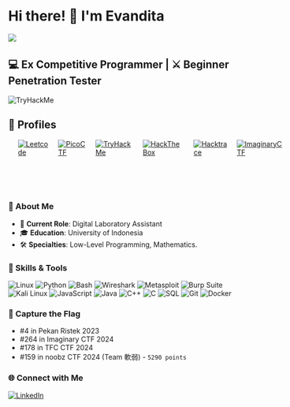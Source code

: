 # Hi there! 👋 I'm Evandita 

![](https://komarev.com/ghpvc/?username=Evandita)

## 💻 Ex Competitive Programmer | ⚔️ Beginner Penetration Tester 

<img src="https://tryhackme-badges.s3.amazonaws.com/Bluewyn.png" alt="TryHackMe">

## 🙂 Profiles

<div  style="display: flex;">
  
  <a href="https://tlx.toki.id/profiles/Cyrine/">
    <img src="https://raw.githubusercontent.com/ia-toki/toki-assets/master/tlx/courses/pemrograman-dasar.png" alt="TLXToki" style="width: 100px; height: 100px">
  </a> &nbsp;&nbsp;&nbsp;&nbsp;&nbsp;

  <a href="https://leetcode.com/u/evanditaw/">
    <img src="https://upload.wikimedia.org/wikipedia/commons/8/8e/LeetCode_Logo_1.png" alt="Leetcode" style="width: 100px; height: 100px;">
  </a> &nbsp;&nbsp;&nbsp;&nbsp;&nbsp;

   <a href="https://tryhackme.com/p/Bluewyn">
    <img src="https://avatars.githubusercontent.com/u/5315773?s=280&v=4" alt="PicoCTF" style="width: 100px; height: 100px">
  </a> &nbsp;&nbsp;&nbsp;&nbsp;&nbsp;

  <a href="https://play.picoctf.org/users/Bluewyn">
    <img src="https://assets.tryhackme.com/img/THMlogo.png" alt="TryHackMe" style="width: 100px; height: 100px">
  </a> &nbsp;&nbsp;&nbsp;&nbsp;&nbsp;

  <a href="https://app.hackthebox.com/users/2006110">
    <img src="https://avatars.githubusercontent.com/u/31746234?s=280&v=4" alt="HackTheBox" style="width: 100px; height: 100px">
  </a> &nbsp;&nbsp;&nbsp;&nbsp;&nbsp;

  <a href="https://ui.hacktrace-ranges.id/users_profile/view/666016aa4b0ec">
    <img src="https://media.licdn.com/dms/image/C560BAQF3pmnxPaoFYw/company-logo_200_200/0/1630665467713/hacktrace_logo?e=2147483647&v=beta&t=9NFubj4u9Y9n5Nfb-AfPTDbuWQpGh4fQsb9YcdnSol4" alt="Hacktrace" style="width: 100px; height: 100px">
  </a>  &nbsp;&nbsp;&nbsp;&nbsp;&nbsp;
  
  <a href="https://2024.imaginaryctf.org/User/2869.html">
    <img src="https://ctftime.org/media/events/logo_90.png" alt="ImaginaryCTF" style="width: 100px; height: 100px">
  </a>
  
  
</div>

### 🚀 About Me

- 💼 **Current Role**: Digital Laboratory Assistant
- 🎓 **Education**: University of Indonesia
- 🛠️ **Specialties**: Low-Level Programming, Mathematics.

### 🔧 Skills & Tools

![Linux](https://img.shields.io/badge/-Linux-000?&logo=linux)
![Python](https://img.shields.io/badge/-Python-000?&logo=python)
![Bash](https://img.shields.io/badge/-Bash-000?&logo=gnu-bash)
![Wireshark](https://img.shields.io/badge/-Wireshark-000?&logo=wireshark)
![Metasploit](https://img.shields.io/badge/-Metasploit-000?&logo=metasploit)
![Burp Suite](https://img.shields.io/badge/-Burp%20Suite-000?&logo=burp-suite)
![Kali Linux](https://img.shields.io/badge/-Kali%20Linux-000?&logo=kali-linux)
![JavaScript](https://img.shields.io/badge/-JavaScript-000?&logo=javascript)
![Java](https://img.shields.io/badge/-Java-000?&logo=java)
![C++](https://img.shields.io/badge/-C++-000?&logo=c%2B%2B)
![C](https://img.shields.io/badge/-C-000?&logo=c)
![SQL](https://img.shields.io/badge/-SQL-000?&logo=sql)
![Git](https://img.shields.io/badge/-Git-000?&logo=git)
![Docker](https://img.shields.io/badge/-Docker-000?&logo=docker)

### 🚩 Capture the Flag

- #4 in Pekan Ristek 2023
- #264 in Imaginary CTF 2024
- #178 in TFC CTF 2024
- #159 in noobz CTF 2024 (Team 軟弱) - `5290 points`

### 🌐 Connect with Me

[![LinkedIn](https://img.shields.io/badge/-LinkedIn-000?&logo=linkedin&logoColor=0A66C2)](https://www.linkedin.com/in/evandita-wiratama-273a61251/)


